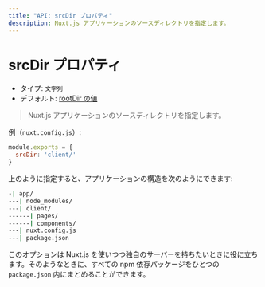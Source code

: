 ```yaml
---
title: "API: srcDir プロパティ"
description: Nuxt.js アプリケーションのソースディレクトリを指定します。
---
```


# srcDir プロパティ

- タイプ: `文字列`
- デフォルト: [rootDir の値](/api/configuration-rootdir)

> Nuxt.js アプリケーションのソースディレクトリを指定します。

例（`nuxt.config.js`）:

```js
module.exports = {
  srcDir: 'client/'
}
```

上のように指定すると、アプリケーションの構造を次のようにできます:

```bash
-| app/
---| node_modules/
---| client/
------| pages/
------| components/
---| nuxt.config.js
---| package.json
```

このオプションは Nuxt.js を使いつつ独自のサーバーを持ちたいときに役に立ちます。そのようなときに、すべての npm 依存パッケージをひとつの `package.json` 内にまとめることができます。
